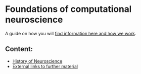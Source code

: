 # Foundations of computational neuroscience
A guide on how you will [find information here and how we work](./docs/MISSION_STATEMENT.md).
## Content:
- [History of Neuroscience](./docs/HISTORY.md)
- [External links to further material](./docs/SOURCES.md)
